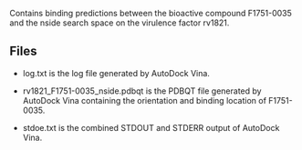 Contains binding predictions between the bioactive compound F1751-0035 and the nside search space on the virulence factor rv1821.

## Files

- log.txt is the log file generated by AutoDock Vina.

- rv1821_F1751-0035_nside.pdbqt is the PDBQT file generated by AutoDock Vina containing the orientation and binding location of F1751-0035.

- stdoe.txt is the combined STDOUT and STDERR output of AutoDock Vina.

